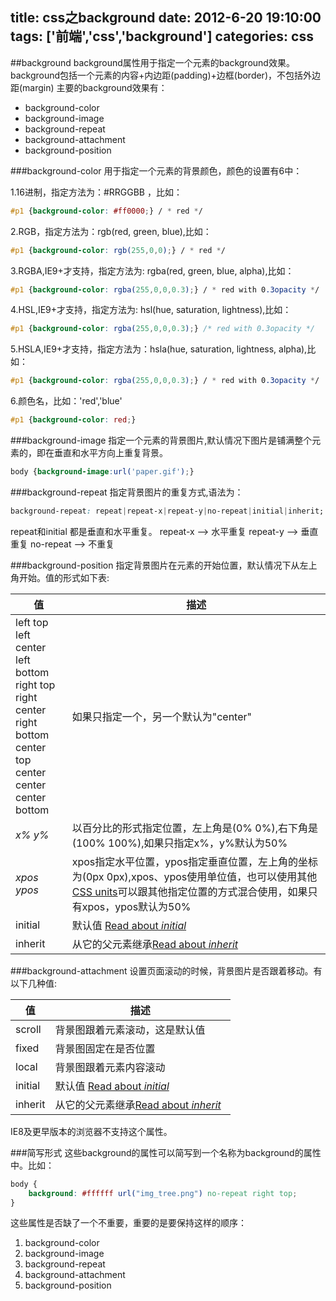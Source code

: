 title: css之background
date: 2012-6-20 19:10:00
tags: ['前端','css','background']
categories: css
---

##background
background属性用于指定一个元素的background效果。
background包括一个元素的内容+内边距(padding)+边框(border)，不包括外边距(margin)
主要的background效果有：
+ background-color
+ background-image
+ background-repeat
+ background-attachment
+ background-position

###background-color
用于指定一个元素的背景颜色，颜色的设置有6中：

1.16进制，指定方法为：#RRGGBB ，比如：
```css
#p1 {background-color: #ff0000;} / * red */
```

2.RGB，指定方法为：rgb(red, green, blue),比如：
```css
#p1 {background-color: rgb(255,0,0);} / * red */
```

3.RGBA,IE9+才支持，指定方法为: rgba(red, green, blue, alpha),比如：
```css
#p1 {background-color: rgba(255,0,0,0.3);} / * red with 0.3opacity */
```

4.HSL,IE9+才支持，指定方法为: hsl(hue, saturation, lightness),比如：
```css
#p1 {background-color: rgba(255,0,0,0.3);} /* red with 0.3opacity */  
```

5.HSLA,IE9+才支持，指定方法为：hsla(hue, saturation, lightness, alpha),比如：
```css
#p1 {background-color: rgba(255,0,0,0.3);} / * red with 0.3opacity */
```

6.颜色名，比如：'red','blue'
```css
#p1 {background-color: red;} 
```

###background-image
指定一个元素的背景图片,默认情况下图片是铺满整个元素的，即在垂直和水平方向上重复背景。
```css
body {background-image:url('paper.gif');} 
```

###background-repeat
指定背景图片的重复方式,语法为：
```css
background-repeat: repeat|repeat-x|repeat-y|no-repeat|initial|inherit;
```
repeat和initial 都是垂直和水平重复。
repeat-x --> 水平重复
repeat-y --> 垂直重复
no-repeat --> 不重复

###background-position
指定背景图片在元素的开始位置，默认情况下从左上角开始。值的形式如下表:

<table>
  <thead>
  	<tr>
  	<th style="width:18%">值</th>
  	<th>描述</th>
  	</tr>
  </thead>
  <tbody>
  <tr>
    <td>left top<br>left center<br>left bottom<br>right top<br>right center<br>right bottom<br>center top<br>center center<br>center bottom<br></td>
    <td>如果只指定一个，另一个默认为"center"</td>	
  </tr>
  <tr>
    <td><i>x% y%</i></td>
    <td>以百分比的形式指定位置，左上角是(0% 0%),右下角是(100% 100%),如果只指定x%，y%默认为50%</td>
  </tr>
  <tr>
    <td><i>xpos ypos</i></td>
    <td>xpos指定水平位置，ypos指定垂直位置，左上角的坐标为(0px 0px),xpos、ypos使用单位值，也可以使用其他<a href="css_units.asp">CSS units</a>可以跟其他指定位置的方式混合使用，如果只有xpos，ypos默认为50%</td>
  </tr>
	<tr>
    <td>initial</td>
    <td>默认值 <a href="css_initial.asp">Read about <em>initial</em></a></td>
    </tr>
	<tr>
    <td>inherit</td> 
    <td>从它的父元素继承<a href="css_inherit.asp">Read about <em>inherit</em></a></td> </tr> </tbody>
</table>

###background-attachment
设置页面滚动的时候，背景图片是否跟着移动。有以下几种值:

<table>
  <thead>
  	<tr>
  	<th style="width:18%">值</th>
  	<th>描述</th>
  	</tr>
  </thead>
  <tbody>
  <tr>
    <td>scroll</td>
    <td>背景图跟着元素滚动，这是默认值</td>	
  </tr>
  <tr>
    <td>fixed</td>
    <td>背景图固定在是否位置</td>
  </tr>
  <tr>
    <td>local</td>
    <td>背景图跟着元素内容滚动</td>
  </tr>
	<tr>
    <td>initial</td>
    <td>默认值 <a href="css_initial.asp">Read about <em>initial</em></a></td>
    </tr>
	<tr>
    <td>inherit</td> 
    <td>从它的父元素继承<a href="css_inherit.asp">Read about <em>inherit</em></a></td> </tr> </tbody>
</table>

IE8及更早版本的浏览器不支持这个属性。

###简写形式
这些background的属性可以简写到一个名称为background的属性中。比如：
```css
body {
    background: #ffffff url("img_tree.png") no-repeat right top;
}
```
这些属性是否缺了一个不重要，重要的是要保持这样的顺序：
1. background-color
2. background-image
3. background-repeat
4. background-attachment
5. background-position